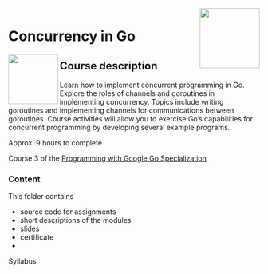 <img src="../../../../img/Concurrency_in_Go_logo.avif" width="120" height="120" align="right">

# Concurrency in Go

<img src="https://upload.wikimedia.org/wikipedia/commons/8/8f/University_of_California%2C_Irvine_logo.svg" width="100" height="100" align="left">



## Course description

Learn how to implement concurrent programming in Go. Explore the roles of channels and goroutines in implementing concurrency. Topics include writing goroutines and implementing channels for communications between goroutines. Course activities will allow you to exercise Go’s capabilities for concurrent programming by developing several example programs.

Approx. 9 hours to complete

Course 3 of the [Programming with Google Go Specialization](../) 

### Content
This folder contains 
- source code for assignments
- short descriptions of the modules 
- slides 
- certificate 
- 

Syllabus
